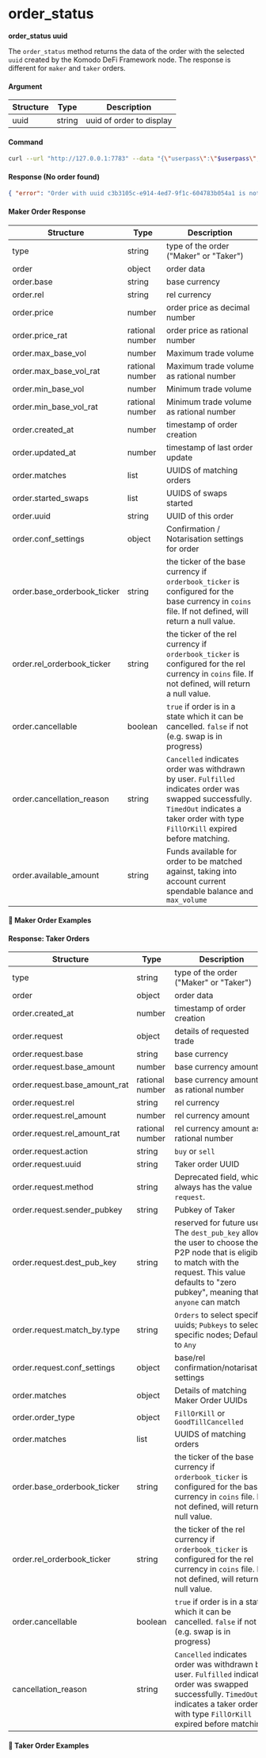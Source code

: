 # order_status

**order_status uuid**

The `order_status` method returns the data of the order with the selected `uuid` created by the Komodo DeFi Framework node. The response is different for `maker` and `taker` orders.

#### Argument

| Structure | Type   | Description              |
| --------- | ------ | ------------------------ |
| uuid      | string | uuid of order to display |

#### Command

```bash
curl --url "http://127.0.0.1:7783" --data "{\"userpass\":\"$userpass\",\"method\":\"order_status\",\"uuid\":\"c3b3105c-e914-4ed7-9f1c-604783b054a1\"}"
```

#### Response (No order found)

```json
{ "error": "Order with uuid c3b3105c-e914-4ed7-9f1c-604783b054a1 is not found" }
```

#### Maker Order Response

| Structure                   | Type            | Description                                                                                                                                                                                 |
| --------------------------- | --------------- | ------------------------------------------------------------------------------------------------------------------------------------------------------------------------------------------- |
| type                        | string          | type of the order ("Maker" or "Taker")                                                                                                                                                      |
| order                       | object          | order data                                                                                                                                                                                  |
| order.base                  | string          | base currency                                                                                                                                                                               |
| order.rel                   | string          | rel currency                                                                                                                                                                                |
| order.price                 | number          | order price as decimal number                                                                                                                                                               |
| order.price_rat             | rational number | order price as rational number                                                                                                                                                              |
| order.max_base_vol          | number          | Maximum trade volume                                                                                                                                                                        |
| order.max_base_vol_rat      | rational number | Maximum trade volume as rational number                                                                                                                                                     |
| order.min_base_vol          | number          | Minimum trade volume                                                                                                                                                                        |
| order.min_base_vol_rat      | rational number | Minimum trade volume as rational number                                                                                                                                                     |
| order.created_at            | number          | timestamp of order creation                                                                                                                                                                 |
| order.updated_at            | number          | timestamp of last order update                                                                                                                                                              |
| order.matches               | list            | UUIDS of matching orders                                                                                                                                                                    |
| order.started_swaps         | list            | UUIDS of swaps started                                                                                                                                                                      |
| order.uuid                  | string          | UUID of this order                                                                                                                                                                          |
| order.conf_settings         | object          | Confirmation / Notarisation settings for order                                                                                                                                              |
| order.base_orderbook_ticker | string          | the ticker of the base currency if `orderbook_ticker` is configured for the base currency in `coins` file. If not defined, will return a null value.                                        |
| order.rel_orderbook_ticker  | string          | the ticker of the rel currency if `orderbook_ticker` is configured for the rel currency in `coins` file. If not defined, will return a null value.                                          |
| order.cancellable           | boolean         | `true` if order is in a state which it can be cancelled. `false` if not (e.g. swap is in progress)                                                                                          |
| order.cancellation_reason   | string          | `Cancelled` indicates order was withdrawn by user. `Fulfilled` indicates order was swapped successfully. `TimedOut` indicates a taker order with type `FillOrKill` expired before matching. |
| order.available_amount      | string          | Funds available for order to be matched against, taking into account current spendable balance and `max_volume`                                                                             |

#### :pushpin: Maker Order Examples

<div style="margin-top: 0.5rem;">

<collapse-text hidden title="Response">

```json
{
  "order": {
    "available_amount": "1",
    "base": "BEER",
    "cancellable": true,
    "created_at": 1568808684710,
    "matches": {
      "60aaacca-ed31-4633-9326-c9757ea4cf78": {
        "connect": {
          "dest_pub_key": "c213230771ebff769c58ade63e8debac1b75062ead66796c8d793594005f3920",
          "maker_order_uuid": "fedd5261-a57e-4cbf-80ac-b3507045e140",
          "method": "connect",
          "sender_pubkey": "5a2f1c468b7083c4f7649bf68a50612ffe7c38b1d62e1ece3829ca88e7e7fd12",
          "taker_order_uuid": "60aaacca-ed31-4633-9326-c9757ea4cf78"
        },
        "connected": {
          "dest_pub_key": "5a2f1c468b7083c4f7649bf68a50612ffe7c38b1d62e1ece3829ca88e7e7fd12",
          "maker_order_uuid": "fedd5261-a57e-4cbf-80ac-b3507045e140",
          "method": "connected",
          "sender_pubkey": "c213230771ebff769c58ade63e8debac1b75062ead66796c8d793594005f3920",
          "taker_order_uuid": "60aaacca-ed31-4633-9326-c9757ea4cf78"
        },
        "last_updated": 1560529572571,
        "request": {
          "action": "Buy",
          "base": "BEER",
          "base_amount": "1",
          "dest_pub_key": "0000000000000000000000000000000000000000000000000000000000000000",
          "method": "request",
          "rel": "PIZZA",
          "rel_amount": "1",
          "sender_pubkey": "5a2f1c468b7083c4f7649bf68a50612ffe7c38b1d62e1ece3829ca88e7e7fd12",
          "uuid": "60aaacca-ed31-4633-9326-c9757ea4cf78"
        },
        "reserved": {
          "base": "BEER",
          "base_amount": "1",
          "dest_pub_key": "5a2f1c468b7083c4f7649bf68a50612ffe7c38b1d62e1ece3829ca88e7e7fd12",
          "maker_order_uuid": "fedd5261-a57e-4cbf-80ac-b3507045e140",
          "method": "reserved",
          "rel": "PIZZA",
          "rel_amount": "1",
          "sender_pubkey": "c213230771ebff769c58ade63e8debac1b75062ead66796c8d793594005f3920",
          "taker_order_uuid": "60aaacca-ed31-4633-9326-c9757ea4cf78"
        }
      }
    },
    "max_base_vol": "1",
    "max_base_vol_rat": [
      [1, [1]],
      [1, [1]]
    ],
    "min_base_vol": "0",
    "min_base_vol_rat": [
      [0, []],
      [1, [1]]
    ],
    "price": "1",
    "price_rat": [
      [1, [1]],
      [1, [1]]
    ],
    "rel": "ETOMIC",
    "started_swaps": ["60aaacca-ed31-4633-9326-c9757ea4cf78"],
    "uuid": "ea77dcc3-a711-4c3d-ac36-d45fc5e1ee0c"
  },
  "type": "Maker",
  "base_orderbook_ticker": null,
  "rel_orderbook_ticker": null
}
```

#### Maker Order Response (Cancelled order from history)

```json
{
  "type": "Maker",
  "order": {
    "base": "DGB",
    "rel": "KMD",
    "price": "0.05009337477044780336205678768187597118237039129820596129396807458680604605170221782737674812826670434",
    "price_rat": [
      [1, [354611]],
      [1, [7079000]]
    ],
    "max_base_vol": "2509.982886480319452367370222475755847119224187107815173987450085567598402738163148887621220764403879",
    "max_base_vol_rat": [
      [1, [4400000]],
      [1, [1753]]
    ],
    "min_base_vol": "227.8553118769581315864426089433209911706066647678724010253489034463115921389917402449444602677299915",
    "min_base_vol_rat": [
      [1, [800000]],
      [1, [3511]]
    ],
    "created_at": 1640147130806,
    "updated_at": 1640148500481,
    "matches": {
      "ca791f47-3a84-414b-b7c1-942a0f2fb4ca": {
        "request": {
          "base": "KMD",
          "rel": "DGB",
          "base_amount": "12",
          "base_amount_rat": [
            [1, [12]],
            [1, [1]]
          ],
          "rel_amount": "241.1820189434802008438151288032397078840799082760529333024574562419162623621175580193501380942429668",
          "rel_amount_rat": [
            [1, [42702000]],
            [1, [177053]]
          ],
          "action": "Sell",
          "uuid": "ca791f47-3a84-414b-b7c1-942a0f2fb4ca",
          "method": "request",
          "sender_pubkey": "5a2f1c468b7083c4f7649bf68a50612ffe7c38b1d62e1ece3829ca88e7e7fd12",
          "dest_pub_key": "0000000000000000000000000000000000000000000000000000000000000000",
          "match_by": {
            "type": "Any"
          },
          "conf_settings": {
            "base_confs": 2,
            "base_nota": true,
            "rel_confs": 7,
            "rel_nota": false
          }
        },
        "reserved": {
          "base": "DGB",
          "rel": "KMD",
          "base_amount": "241.1820189434802008438151288032397078840799082760529333024574562419162623621175580193501380942429668",
          "base_amount_rat": [
            [1, [42702000]],
            [1, [177053]]
          ],
          "rel_amount": "12",
          "rel_amount_rat": [
            [1, [12]],
            [1, [1]]
          ],
          "taker_order_uuid": "ca791f47-3a84-414b-b7c1-942a0f2fb4ca",
          "maker_order_uuid": "9c034d5f-18d6-494d-8460-7974be2d5beb",
          "sender_pubkey": "caecf84197b88739079e55c92f26fe4bc329220a74d7f9d2094dc16e5a0d765e",
          "dest_pub_key": "c213230771ebff769c58ade63e8debac1b75062ead66796c8d793594005f3920",
          "conf_settings": {
            "base_confs": 3,
            "base_nota": true,
            "rel_confs": 3,
            "rel_nota": true
          },
          "method": "reserved"
        },
        "connect": {
          "taker_order_uuid": "ca791f47-3a84-414b-b7c1-942a0f2fb4ca",
          "maker_order_uuid": "9c034d5f-18d6-494d-8460-7974be2d5beb",
          "method": "connect",
          "sender_pubkey": "0000000000000000000000000000000000000000000000000000000000000000",
          "dest_pub_key": "0000000000000000000000000000000000000000000000000000000000000000"
        },
        "connected": {
          "taker_order_uuid": "ca791f47-3a84-414b-b7c1-942a0f2fb4ca",
          "maker_order_uuid": "9c034d5f-18d6-494d-8460-7974be2d5beb",
          "method": "connected",
          "sender_pubkey": "5a2f1c468b7083c4f7649bf68a50612ffe7c38b1d62e1ece3829ca88e7e7fd12",
          "dest_pub_key": "0000000000000000000000000000000000000000000000000000000000000000"
        },
        "last_updated": 1640147223000
      }
    },
    "started_swaps": ["ca791f47-3a84-414b-b7c1-942a0f2fb4ca"],
    "uuid": "9c034d5f-18d6-494d-8460-7974be2d5beb",
    "conf_settings": {
      "base_confs": 3,
      "base_nota": true,
      "rel_confs": 3,
      "rel_nota": true
    },
    "base_orderbook_ticker": null,
    "rel_orderbook_ticker": null
  },
  "cancellation_reason": "Cancelled"
}
```

</collapse-text>

</div>

#### Response: Taker Orders

| Structure                     | Type            | Description                                                                                                                                                                                          |
| ----------------------------- | --------------- | ---------------------------------------------------------------------------------------------------------------------------------------------------------------------------------------------------- |
| type                          | string          | type of the order ("Maker" or "Taker")                                                                                                                                                               |
| order                         | object          | order data                                                                                                                                                                                           |
| order.created_at              | number          | timestamp of order creation                                                                                                                                                                          |
| order.request                 | object          | details of requested trade                                                                                                                                                                           |
| order.request.base            | string          | base currency                                                                                                                                                                                        |
| order.request.base_amount     | number          | base currency amount                                                                                                                                                                                 |
| order.request.base_amount_rat | rational number | base currency amount as rational number                                                                                                                                                              |
| order.request.rel             | string          | rel currency                                                                                                                                                                                         |
| order.request.rel_amount      | number          | rel currency amount                                                                                                                                                                                  |
| order.request.rel_amount_rat  | rational number | rel currency amount as rational number                                                                                                                                                               |
| order.request.action          | string          | `buy` or `sell`                                                                                                                                                                                      |
| order.request.uuid            | string          | Taker order UUID                                                                                                                                                                                     |
| order.request.method          | string          | Deprecated field, which always has the value `request`.                                                                                                                                              |
| order.request.sender_pubkey   | string          | Pubkey of Taker                                                                                                                                                                                      |
| order.request.dest_pub_key    | string          | reserved for future use. The `dest_pub_key` allows the user to choose the P2P node that is eligible to match with the request. This value defaults to "zero pubkey", meaning that `anyone` can match |
| order.request.match_by.type   | string          | `Orders` to select specific uuids; `Pubkeys` to select specific nodes; Defaults to `Any`                                                                                                             |
| order.request.conf_settings   | object          | base/rel confirmation/notarisation settings                                                                                                                                                          |
| order.matches                 | object          | Details of matching Maker Order UUIDs                                                                                                                                                                |
| order.order_type              | object          | `FillOrKill` or `GoodTillCancelled`                                                                                                                                                                  |
| order.matches                 | list            | UUIDS of matching orders                                                                                                                                                                             |
| order.base_orderbook_ticker   | string          | the ticker of the base currency if `orderbook_ticker` is configured for the base currency in `coins` file. If not defined, will return a null value.                                                 |
| order.rel_orderbook_ticker    | string          | the ticker of the rel currency if `orderbook_ticker` is configured for the rel currency in `coins` file. If not defined, will return a null value.                                                   |
| order.cancellable             | boolean         | `true` if order is in a state which it can be cancelled. `false` if not (e.g. swap is in progress)                                                                                                   |
| cancellation_reason           | string          | `Cancelled` indicates order was withdrawn by user. `Fulfilled` indicates order was swapped successfully. `TimedOut` indicates a taker order with type `FillOrKill` expired before matching.          |

#### :pushpin: Taker Order Examples

<div style="margin-top: 0.5rem;">

<collapse-text hidden title="Response">

#### Response: Taker Order Fullfilled

```json
{
  "type": "Taker",
  "order": {
    "created_at": 1640159838631,
    "request": {
      "base": "RICK",
      "rel": "MORTY",
      "base_amount": "1",
      "base_amount_rat": [
        [1, [1]],
        [1, [1]]
      ],
      "rel_amount": "33",
      "rel_amount_rat": [
        [1, [33]],
        [1, [1]]
      ],
      "action": "Buy",
      "uuid": "d1a43d2a-f7c1-4a83-ba32-1ae640cc3b32",
      "method": "request",
      "sender_pubkey": "5a2f1c468b7083c4f7649bf68a50612ffe7c38b1d62e1ece3829ca88e7e7fd12",
      "dest_pub_key": "0000000000000000000000000000000000000000000000000000000000000000",
      "match_by": {
        "type": "Any"
      },
      "conf_settings": {
        "base_confs": 1,
        "base_nota": false,
        "rel_confs": 1,
        "rel_nota": false
      }
    },
    "matches": {
      "cc9efdb5-e0f1-4196-b3b2-e4930623c976": {
        "reserved": {
          "base": "RICK",
          "rel": "MORTY",
          "base_amount": "1",
          "base_amount_rat": [
            [1, [1]],
            [1, [1]]
          ],
          "rel_amount": "1",
          "rel_amount_rat": [
            [1, [1]],
            [1, [1]]
          ],
          "taker_order_uuid": "d1a43d2a-f7c1-4a83-ba32-1ae640cc3b32",
          "maker_order_uuid": "cc9efdb5-e0f1-4196-b3b2-e4930623c976",
          "sender_pubkey": "5a2f1c468b7083c4f7649bf68a50612ffe7c38b1d62e1ece3829ca88e7e7fd12",
          "dest_pub_key": "0000000000000000000000000000000000000000000000000000000000000000",
          "conf_settings": {
            "base_confs": 1,
            "base_nota": false,
            "rel_confs": 1,
            "rel_nota": false
          },
          "method": "reserved"
        },
        "connect": {
          "taker_order_uuid": "d1a43d2a-f7c1-4a83-ba32-1ae640cc3b32",
          "maker_order_uuid": "cc9efdb5-e0f1-4196-b3b2-e4930623c976",
          "method": "connect",
          "sender_pubkey": "5a2f1c468b7083c4f7649bf68a50612ffe7c38b1d62e1ece3829ca88e7e7fd12",
          "dest_pub_key": "c213230771ebff769c58ade63e8debac1b75062ead66796c8d793594005f3920"
        },
        "connected": null,
        "last_updated": 0
      }
    },
    "order_type": {
      "type": "FillOrKill"
    },
    "cancellable": false,
    "base_orderbook_ticker": null,
    "rel_orderbook_ticker": null
  },
  "cancellation_reason": "Fulfilled"
}
```

#### Response: 'FillOrKill' Taker order after timeout with no match

```json
{
  "type": "Taker",
  "order": {
    "created_at": 1640159991278,
    "request": {
      "base": "RICK",
      "rel": "MORTY",
      "base_amount": "1",
      "base_amount_rat": [
        [1, [1]],
        [1, [1]]
      ],
      "rel_amount": "0.03",
      "rel_amount_rat": [
        [1, [3]],
        [1, [100]]
      ],
      "action": "Buy",
      "uuid": "6053016b-e1ba-490f-9501-eafb69b4d3a7",
      "method": "request",
      "sender_pubkey": "5a2f1c468b7083c4f7649bf68a50612ffe7c38b1d62e1ece3829ca88e7e7fd12",
      "dest_pub_key": "0000000000000000000000000000000000000000000000000000000000000000",
      "match_by": {
        "type": "Any"
      },
      "conf_settings": {
        "base_confs": 1,
        "base_nota": false,
        "rel_confs": 1,
        "rel_nota": false
      }
    },
    "matches": {},
    "order_type": {
      "type": "FillOrKill"
    },
    "cancellable": true,
    "base_orderbook_ticker": null,
    "rel_orderbook_ticker": null
  },
  "cancellation_reason": "TimedOut"
}
```

</collapse-text>

</div>
